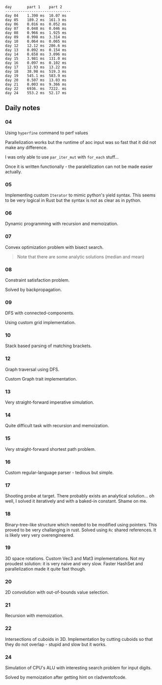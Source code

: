 ```
day       part 1    part 2    
------------------------------
day 04    1.390 ms  10.07 ms  
day 05    189.2 ms  161.3 ms  
day 06    0.016 ms  0.052 ms  
day 07    0.048 ms  0.046 ms  
day 08    0.966 ms  1.925 ms  
day 09    0.998 ms  3.314 ms  
day 10    0.064 ms  0.065 ms  
day 12    12.12 ms  286.6 ms  
day 13    0.092 ms  0.154 ms  
day 14    0.658 ms  3.096 ms  
day 15    3.981 ms  131.0 ms  
day 16    0.097 ms  0.102 ms  
day 17    12.93 ms  13.22 ms  
day 18    38.98 ms  519.3 ms  
day 19    545.1 ms  583.9 ms  
day 20    0.507 ms  13.03 ms  
day 21    0.003 ms  9.366 ms  
day 22    6936. ms  7222. ms  
day 24    553.2 ms  52.17 ms  
```

## Daily notes

### 04
Using `hyperfine` command to perf values

Parallelization works but the runtime of aoc input was so fast that it did not make any difference.

I was only able to use `par_iter_mut` with `for_each` stuff...

Once it is written functionally - the paralellization can not be made easier actually.

### 05

Implementing custom `Iterator` to mimic python's yield syntax.
This seems to be very logical in Rust but the syntax is not as clear as in python.

### 06

Dynamic programming with recursion and memoization.

### 07

Convex optimization problem with bisect search.

> Note that there are some analytic solutions (median and mean)

### 08

Constraint satisfaction problem.

Solved by backpropagation.

### 09

DFS with connected-components.

Using custom grid implementation.

### 10

Stack based parsing of matching brackets.


### 12

Graph traversal using DFS.

Custom Graph trait implementation.


### 13

Very straight-forward imperative simulation.


### 14

Quite difficult task with recursion and memoization.


### 15

Very straight-forward shortest path problem.

### 16

Custom regular-language parser - tedious but simple.

### 17

Shooting probe at target. There probably exists an analytical solution... 
oh well, I solved it iteratively and with a baked-in constant. Shame on me.

### 18

Binary-tree-like structure which needed to be modified using pointers.
This proved to be very challanging in rust.
Solved using `Rc` shared references.
It is likely very very overengineered.

### 19

3D space rotations. Custom Vec3 and Mat3 implementations. 
Not my proudest solution: it is very naive and very slow.
Faster HashSet and parallelization made it quite fast though.

### 20

2D convolution with out-of-bounds value selection.

### 21

Recursion with memoization.

### 22

Intersections of cuboids in 3D.
Implementation by cutting cuboids so that they do not overlap - stupid and slow but it works.



### 24

Simulation of CPU's ALU with interesting search problem for input digits.

Solved by memoization after getting hint on r/adventofcode.